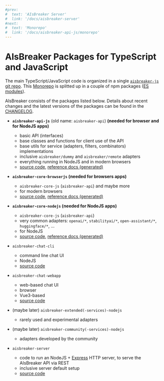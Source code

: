```yaml
---
#prev:
#  text: 'AIsBreaker Server'
#  link: '/docs/aisbreaker-server'
#next:
#  text: 'Monorepo'
#  link: '/docs/aisbreaker-api-js/monorepo'
---
```



AIsBreaker Packages for TypeScript and JavaScript
=================================================

The main TypeScript/JavaScript code is organized in a single [`aisbreaker-js` git repo](https://github.com/aisbreaker/aisbreaker-js/). This [Monorepo](monorepo) is splitted up in a couple of npm packages ([ES modules](https://nodejs.org/api/esm.html#esm_introduction)).

AIsBreaker consists of the packages listed below. Details about recent changes and the latest versions of the packages can be found in the [CHANGELOG](https://github.com/aisbreaker/aisbreaker-js/blob/main/CHANGELOG.md).
- **`aisbreaker-api-js`** (old name: `aisbreaker-api`) **(needed for browser and for NodeJS apps)**
  - basic API (interfaces)
  - base classes and functions for client use of the API
  - base utils for service (adapters, filters, combinators) implementations
  - inclusive `aisbreaker/dummy` and `aisbreaker/remote` adapters
  - everything running in NodeJS and in modern browsers
  - [source code](https://github.com/aisbreaker/aisbreaker-js/tree/develop/packages/aisbreaker-api-js/), [reference docs (generated)](/reference/aisbreaker-api-js/README)
  
- **`aisbreaker-core-browserjs` (needed for browsers apps)**
  - `aisbreaker-core-js` (`aisbreaker-api`) and maybe more
  - for modern browsers
  - [source code](https://github.com/aisbreaker/aisbreaker-js/tree/develop/packages/aisbreaker-core-browserjs/), [reference docs (generated)](/reference/aisbreaker-core-browserjs/README)
  
- **`aisbreaker-core-nodejs` (needed for NodeJS apps)**
  - `aisbreaker-core-js` (`aisbreaker-api`)
  - very common adapters: `openai/*`, `stabilityai/*`, `open-assistant/*`, `huggingface/*`, ...
  - for NodeJS
  - [source code](https://github.com/aisbreaker/aisbreaker-js/tree/develop/packages/aisbreaker-core-nodejs/), [reference docs (generated)](/reference/aisbreaker-core-nodejs/README)

- `aisbreaker-chat-cli`
  - command line chat UI
  - NodeJS
  - [source code](https://github.com/aisbreaker/aisbreaker-js/tree/develop/packages/aisbreaker-chat-cli/)
  
- `aisbreaker-chat-webapp`
  - web-based chat UI
  - browser
  - Vue3-based
  - [source code](https://github.com/aisbreaker/aisbreaker-js/tree/develop/packages/aisbreaker-chat-webapp/)

- (maybe later) `aisbreaker-extended(-services)-nodejs`
  - rarely used and experimental adapters

- (maybe later) `aisbreaker-community(-services)-nodejs`
  - adapters developed by the community

- `aisbreaker-server`
  - code to run an NodeJS + [Express](https://expressjs.com/) HTTP server, to serve the AIsBreaker API via REST
  - inclusive server default setup
  - [source code](https://github.com/aisbreaker/aisbreaker-js/tree/develop/packages/aisbreaker-server/)
